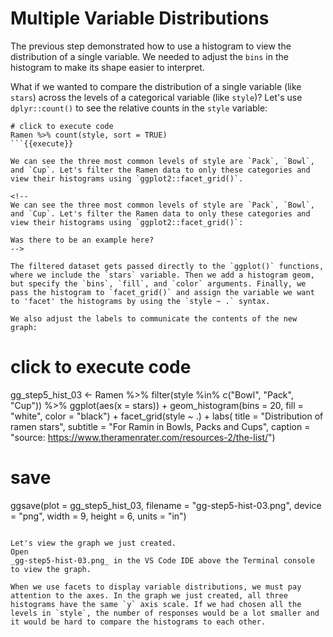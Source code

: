 # Multiple Variable Distributions

The previous step demonstrated how to use a histogram to view the distribution of a single variable. We needed to adjust the `bins` in the histogram to make its shape easier to interpret.

What if we wanted to compare the distribution of a single variable (like `stars`) across the levels of a categorical variable (like `style`)? Let's use `dplyr::count()` to see the relative counts in the `style` variable:

```
# click to execute code
Ramen %>% count(style, sort = TRUE)
```{{execute}}

We can see the three most common levels of style are `Pack`, `Bowl`, and `Cup`. Let's filter the Ramen data to only these categories and view their histograms using `ggplot2::facet_grid()`.

<!--
We can see the three most common levels of style are `Pack`, `Bowl`, and `Cup`. Let's filter the Ramen data to only these categories and view their histograms using `ggplot2::facet_grid()`:

Was there to be an example here?
-->

The filtered dataset gets passed directly to the `ggplot()` functions, where we include the `stars` variable. Then we add a histogram geom, but specify the `bins`, `fill`, and `color` arguments. Finally, we pass the histogram to `facet_grid()` and assign the variable we want to 'facet' the histograms by using the `style ~ .` syntax.

We also adjust the labels to communicate the contents of the new graph:

```
# click to execute code
gg_step5_hist_03 <- Ramen %>%
  filter(style %in% c("Bowl", "Pack", "Cup")) %>%
ggplot(aes(x = stars)) +
     geom_histogram(bins = 20,
                    fill = "white",
                    color = "black") +
     facet_grid(style ~ .) +
    labs(
       title = "Distribution of ramen stars",
       subtitle = "For Ramin in Bowls, Packs and Cups",
       caption = "source: https://www.theramenrater.com/resources-2/the-list/")
# save
ggsave(plot = gg_step5_hist_03,
        filename = "gg-step5-hist-03.png",
        device = "png",
        width = 9,
        height = 6,
        units = "in")
```{{execute}}

Let's view the graph we just created.
Open
_gg-step5-hist-03.png_ in the VS Code IDE above the Terminal console to view the graph.

When we use facets to display variable distributions, we must pay attention to the axes. In the graph we just created, all three histograms have the same `y` axis scale. If we had chosen all the levels in `style`, the number of responses would be a lot smaller and it would be hard to compare the histograms to each other.
